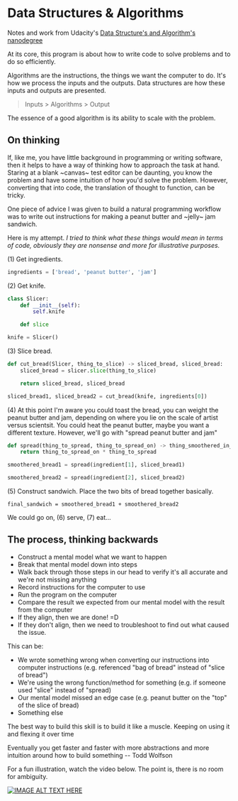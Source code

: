 # Data Structures & Algorithms

Notes and work from Udacity's [Data Structure's and Algorithm's nanodegree](https://www.udacity.com/courses/data-structures-and-algorithms-nanodegree)

At its core, this program is about how to write code to solve problems and to do so efficiently.

Algorithms are the instructions, the things we want the computer to do. It's how we process the inputs and the outputs. Data structures are how these inputs and outputs are presented.

> Inputs > Algorithms > Output
 
The essence of a good algorithm is its ability to scale with the problem.

## On thinking

If, like me, you have little background in programming or writing software, then it helps to have a way of thinking how to approach the task at hand. Staring at a blank ~canvas~ test editor can be daunting, you know the problem and have some intuition of how you'd solve the problem. However, converting that into code, the translation of thought to function, can be tricky.

One piece of advice I was given to build a natural programming workflow was to write out instructions for making a peanut butter and ~jelly~ jam sandwich.

Here is my attempt. *I tried to think what these things would mean in terms of code, obviously they are nonsense and more for illustrative purposes.*

(1) Get ingredients.

```python
ingredients = ['bread', 'peanut butter', 'jam']
```

(2) Get knife.

```python
class Slicer:
    def __init__(self):
        self.knife

    def slice

knife = Slicer()
```

(3) Slice bread.

```python
def cut_bread(Slicer, thing_to_slice) -> sliced_bread, sliced_bread:
    sliced_bread = slicer.slice(thing_to_slice)

    return sliced_bread, sliced_bread

sliced_bread1, sliced_bread2 = cut_bread(knife, ingredients[0])
```

(4) At this point I'm aware you could toast the bread, you can weight the peanut butter and jam, depending on where you lie on the scale of artist versus scientsit. You could heat the peanut butter, maybe you want a different texture. However, we'll go with "spread peanut butter and jam"

```python
def spread(thing_to_spread, thing_to_spread_on) -> thing_smoothered_in_spreaded_thing:
    return thing_to_spread_on * thing_to_spread

smoothered_bread1 = spread(ingredient[1], sliced_bread1)

smoothered_bread2 = spread(ingredient[2], sliced_bread2)
```

(5) Construct sandwich. Place the two bits of bread together basically.

`final_sandwich = smoothered_bread1 + smoothered_bread2`

We could go on, (6) serve, (7) eat...

## The process, thinking backwards

- Construct a mental model what we want to happen
- Break that mental model down into steps
- Walk back through those steps in our head to verify it's all accurate and we're not missing anything
- Record instructions for the computer to use
- Run the program on the computer
- Compare the result we expected from our mental model with the result from the computer
- If they align, then we are done! =D
- If they don't align, then we need to troubleshoot to find out what caused the issue. 

This can be:

  - We wrote something wrong when converting our instructions into computer instructions (e.g. referenced "bag of bread" instead of "slice of bread")
  - We're using the wrong function/method for something (e.g. if someone used "slice" instead of "spread)
  - Our mental model missed an edge case (e.g. peanut butter on the "top" of the slice of bread)
  - Something else

The best way to build this skill is to build it like a muscle. Keeping on using it and flexing it over time

Eventually you get faster and faster with more abstractions and more intuition around how to build something -- Todd Wolfson

For a fun illustration, watch the video below. The point is, there is no room for ambiguity.

[![IMAGE ALT TEXT HERE](https://img.youtube.com/vi/cDA3_5982h8/0.jpg)](https://www.youtube.com/watch?v=cDA3_5982h8)
